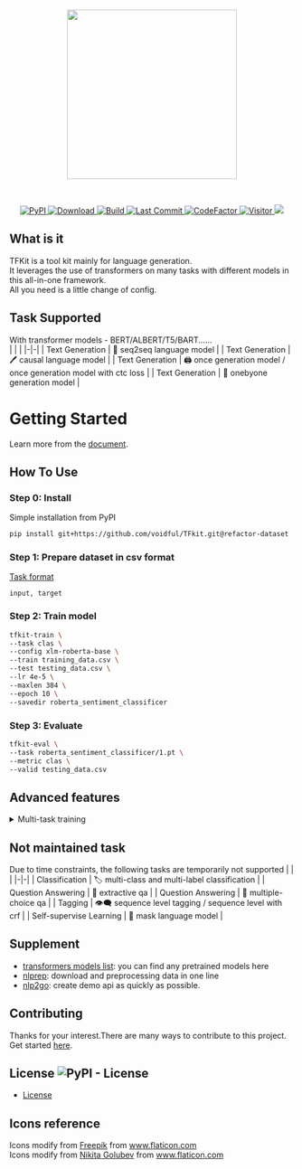 <p  align="center">
    <br>
    <img src="https://raw.githubusercontent.com/voidful/TFkit/master/docs/img/tfkit.png" width="300"/>
    <br>
</p>
<br/>
<p align="center">
    <a href="https://pypi.org/project/tfkit/">
        <img alt="PyPI" src="https://img.shields.io/pypi/v/tfkit">
    </a>
    <a href="https://github.com/voidful/tfkit">
        <img alt="Download" src="https://img.shields.io/pypi/dm/tfkit">
    </a>
    <a href="https://github.com/voidful/tfkit">
        <img alt="Build" src="https://img.shields.io/github/workflow/status/voidful/tfkit/Python package">
    </a>
    <a href="https://github.com/voidful/tfkit">
        <img alt="Last Commit" src="https://img.shields.io/github/last-commit/voidful/tfkit">
    </a>
    <a href="https://www.codefactor.io/repository/github/voidful/tfkit/overview/master">
        <img src="https://www.codefactor.io/repository/github/voidful/tfkit/badge/master" alt="CodeFactor" />
    </a>
    <a href="https://github.com/voidful/tfkit">
        <img src="https://visitor-badge.glitch.me/badge?page_id=voidful.tfkit" alt="Visitor" />
    </a>
    <a href="https://codecov.io/gh/voidful/TFkit">
      <img src="https://codecov.io/gh/voidful/TFkit/branch/master/graph/badge.svg" />
    </a>
</p>

## What is it

TFKit is a tool kit mainly for language generation.  
It leverages the use of transformers on many tasks with different models in this all-in-one framework.  
All you need is a little change of config.

## Task Supported

With transformer models - BERT/ALBERT/T5/BART......  
| | |
|-|-|
| Text Generation | :memo: seq2seq language model |
| Text Generation | :pen: causal language model |
| Text Generation | :printer: once generation model / once generation model with ctc loss |
| Text Generation | :pencil: onebyone generation model |

# Getting Started

Learn more from the [document](https://voidful.github.io/TFkit/).

## How To Use

### Step 0: Install

Simple installation from PyPI

```bash
pip install git+https://github.com/voidful/TFkit.git@refactor-dataset
```

### Step 1: Prepare dataset in csv format

[Task format](https://voidful.tech/TFkit/tasks/)

```
input, target
```

### Step 2: Train model

```bash
tfkit-train \
--task clas \
--config xlm-roberta-base \
--train training_data.csv \
--test testing_data.csv \
--lr 4e-5 \
--maxlen 384 \
--epoch 10 \
--savedir roberta_sentiment_classificer
```

### Step 3: Evaluate

```bash
tfkit-eval \
--task roberta_sentiment_classificer/1.pt \
--metric clas \
--valid testing_data.csv
```

## Advanced features

<details>
  <summary>Multi-task training </summary>

```bash
tfkit-train \
  --task clas clas \
  --config xlm-roberta-base \
  --train training_data_taskA.csv training_data_taskB.csv \
  --test testing_data_taskA.csv testing_data_taskB.csv \
  --lr 4e-5 \
  --maxlen 384 \
  --epoch 10 \
  --savedir roberta_sentiment_classificer_multi_task
```

</details>

## Not maintained task

Due to time constraints, the following tasks are temporarily not supported
| | |
|-|-|
| Classification | :label: multi-class and multi-label classification |
| Question Answering | :page_with_curl: extractive qa |
| Question Answering | :radio_button: multiple-choice qa |
| Tagging | :eye_speech_bubble: sequence level tagging / sequence level with crf |
| Self-supervise Learning | :diving_mask: mask language model |

## Supplement

- [transformers models list](https://huggingface.co/models): you can find any pretrained models here
- [nlprep](https://github.com/voidful/NLPrep): download and preprocessing data in one line
- [nlp2go](https://github.com/voidful/nlp2go): create demo api as quickly as possible.

## Contributing

Thanks for your interest.There are many ways to contribute to this project. Get started [here](https://github.com/voidful/tfkit/blob/master/CONTRIBUTING.md).

## License ![PyPI - License](https://img.shields.io/github/license/voidful/tfkit)

- [License](https://github.com/voidful/tfkit/blob/master/LICENSE)

## Icons reference

Icons modify from <a href="http://www.freepik.com/" title="Freepik">Freepik</a> from <a href="https://www.flaticon.com/" title="Flaticon">www.flaticon.com</a>  
Icons modify from <a href="https://www.flaticon.com/authors/nikita-golubev" title="Nikita Golubev">Nikita Golubev</a> from <a href="https://www.flaticon.com/" title="Flaticon">www.flaticon.com</a>
